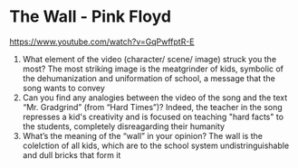 # The Wall - Pink Floyd
https://www.youtube.com/watch?v=GqPwffptR-E
1. What element of the video (character/ scene/ image) struck you the most?
The most striking image is the meatgrinder of kids, symbolic of the dehumanization and uniformation of school, a message that the song wants to convey
2. Can you find any analogies between the video of the song and the text “Mr. Gradgrind” (from “Hard Times”)?
Indeed, the teacher in the song represses a kid's creativity and is focused on teaching "hard facts" to the students, completely disreagarding their humanity
3. What’s the meaning of the “wall” in your opinion?
The wall is the colelction of all kids, which are to the school system undistringuishable and dull bricks that form it
<!--stackedit_data:
eyJoaXN0b3J5IjpbMTUxODcyMTI0NF19
-->